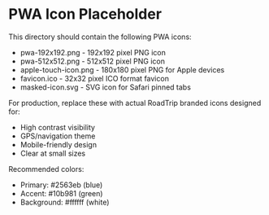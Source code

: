 # PWA Icon Placeholder

This directory should contain the following PWA icons:

- pwa-192x192.png - 192x192 pixel PNG icon
- pwa-512x512.png - 512x512 pixel PNG icon  
- apple-touch-icon.png - 180x180 pixel PNG for Apple devices
- favicon.ico - 32x32 pixel ICO format favicon
- masked-icon.svg - SVG icon for Safari pinned tabs

For production, replace these with actual RoadTrip branded icons designed for:
- High contrast visibility
- GPS/navigation theme
- Mobile-friendly design
- Clear at small sizes

Recommended colors:
- Primary: #2563eb (blue)
- Accent: #10b981 (green)
- Background: #ffffff (white)